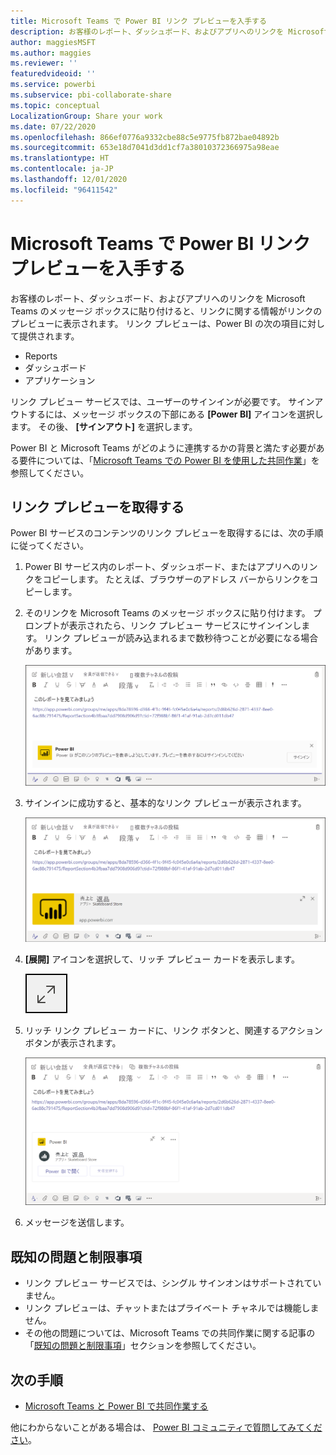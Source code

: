 ```yaml
---
title: Microsoft Teams で Power BI リンク プレビューを入手する
description: お客様のレポート、ダッシュボード、およびアプリへのリンクを Microsoft Teams のメッセージ ボックスに貼り付けると、リンクに関する情報がリンクのプレビューに表示されます。
author: maggiesMSFT
ms.author: maggies
ms.reviewer: ''
featuredvideoid: ''
ms.service: powerbi
ms.subservice: pbi-collaborate-share
ms.topic: conceptual
LocalizationGroup: Share your work
ms.date: 07/22/2020
ms.openlocfilehash: 866ef0776a9332cbe88c5e9775fb872bae04892b
ms.sourcegitcommit: 653e18d7041d3dd1cf7a38010372366975a98eae
ms.translationtype: HT
ms.contentlocale: ja-JP
ms.lasthandoff: 12/01/2020
ms.locfileid: "96411542"
---
```

# <a name="get-a-power-bi-link-preview-in-microsoft-teams"></a>Microsoft Teams で Power BI リンク プレビューを入手する

お客様のレポート、ダッシュボード、およびアプリへのリンクを Microsoft Teams のメッセージ ボックスに貼り付けると、リンクに関する情報がリンクのプレビューに表示されます。 リンク プレビューは、Power BI の次の項目に対して提供されます。

- Reports
- ダッシュボード
- アプリケーション

リンク プレビュー サービスでは、ユーザーのサインインが必要です。 サインアウトするには、メッセージ ボックスの下部にある **[Power BI]** アイコンを選択します。 その後、 **[サインアウト]** を選択します。

Power BI と Microsoft Teams がどのように連携するかの背景と満たす必要がある要件については、「[Microsoft Teams での Power BI を使用した共同作業](service-collaborate-microsoft-teams.md)」を参照してください。

## <a name="get-a-link-preview"></a>リンク プレビューを取得する

Power BI サービスのコンテンツのリンク プレビューを取得するには、次の手順に従ってください。

1. Power BI サービス内のレポート、ダッシュボード、またはアプリへのリンクをコピーします。 たとえば、ブラウザーのアドレス バーからリンクをコピーします。

1. そのリンクを Microsoft Teams のメッセージ ボックスに貼り付けます。 プロンプトが表示されたら、リンク プレビュー サービスにサインインします。 リンク プレビューが読み込まれるまで数秒待つことが必要になる場合があります。

    ![Power BI ボットへのサインインのスクリーンショット。](media/service-teams-link-preview/service-teams-link-preview-sign-in-needed.png)

1. サインインに成功すると、基本的なリンク プレビューが表示されます。

    ![基本的なリンク プレビューのスクリーンショット。](media/service-teams-link-preview/service-teams-link-preview-basic.png)

1. **[展開]** アイコンを選択して、リッチ プレビュー カードを表示します。

    ![[展開] アイコンのスクリーンショット。](media/service-teams-link-preview/service-teams-link-preview-expand-icon.png)

1. リッチ リンク プレビュー カードに、リンク ボタンと、関連するアクション ボタンが表示されます。

    ![リッチ リンク プレビュー カードのスクリーンショット。](media/service-teams-link-preview/service-teams-link-preview-nice-card.png)

1. メッセージを送信します。

## <a name="known-issues-and-limitations"></a>既知の問題と制限事項

- リンク プレビュー サービスでは、シングル サインオンはサポートされていません。
- リンク プレビューは、チャットまたはプライベート チャネルでは機能しません。
- その他の問題については、Microsoft Teams での共同作業に関する記事の「[既知の問題と制限事項](service-collaborate-microsoft-teams.md#known-issues-and-limitations)」セクションを参照してください。

## <a name="next-steps"></a>次の手順

- [Microsoft Teams と Power BI で共同作業する](service-collaborate-microsoft-teams.md)

他にわからないことがある場合は、 [Power BI コミュニティで質問してみてください](https://community.powerbi.com/)。

